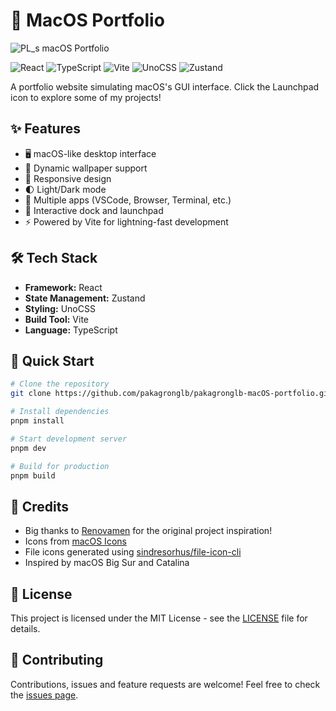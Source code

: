 # 🍎 MacOS Portfolio

![PL_s macOS Portfolio](https://github.com/user-attachments/assets/8889553e-3b46-4bd7-9d0f-6598c4fc4c9b)


![React](https://img.shields.io/badge/React-20232A?style=for-the-badge&logo=react&logoColor=61DAFB)
![TypeScript](https://img.shields.io/badge/TypeScript-007ACC?style=for-the-badge&logo=typescript&logoColor=white)
![Vite](https://img.shields.io/badge/Vite-646CFF?style=for-the-badge&logo=vite&logoColor=white)
![UnoCSS](https://img.shields.io/badge/UnoCSS-333333?style=for-the-badge&logo=unocss&logoColor=white)
![Zustand](https://img.shields.io/badge/Zustand-000000?style=for-the-badge&logo=react&logoColor=white)

A portfolio website simulating macOS's GUI interface. Click the Launchpad icon to explore some of my projects! 

## ✨ Features

- 🖥 macOS-like desktop interface
- 🎨 Dynamic wallpaper support
- 📱 Responsive design
- 🌓 Light/Dark mode
- 🧩 Multiple apps (VSCode, Browser, Terminal, etc.)
- 🎯 Interactive dock and launchpad
- ⚡️ Powered by Vite for lightning-fast development

## 🛠 Tech Stack

- **Framework:** React
- **State Management:** Zustand
- **Styling:** UnoCSS
- **Build Tool:** Vite
- **Language:** TypeScript

## 🚀 Quick Start

```bash
# Clone the repository
git clone https://github.com/pakagronglb/pakagronglb-macOS-portfolio.git

# Install dependencies
pnpm install

# Start development server
pnpm dev

# Build for production
pnpm build
```

## 🙏 Credits

- Big thanks to [Renovamen](https://github.com/Renovamen/playground-macos) for the original project inspiration!
- Icons from [macOS Icons](https://macosicons.com/#/)
- File icons generated using [sindresorhus/file-icon-cli](https://github.com/sindresorhus/file-icon-cli)
- Inspired by macOS Big Sur and Catalina

## 📝 License

This project is licensed under the MIT License - see the [LICENSE](LICENSE) file for details.

## 🤝 Contributing

Contributions, issues and feature requests are welcome! Feel free to check the [issues page](https://github.com/pakagronglb/pakagronglb-macOS-portfolio/issues).
